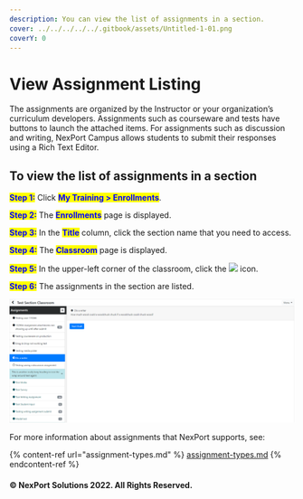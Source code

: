 ```yaml
---
description: You can view the list of assignments in a section.
cover: ../../../../../.gitbook/assets/Untitled-1-01.png
coverY: 0
---
```


# View Assignment Listing

The assignments are organized by the Instructor or your organization’s curriculum developers. Assignments such as courseware and tests have buttons to launch the attached items. For assignments such as discussion and writing, NexPort Campus allows students to submit their responses using a Rich Text Editor.

## **To view the list of assignments in a section**

<mark style="color:blue;">**Step 1:**</mark> Click <mark style="color:blue;">**My Training > Enrollments**</mark>.

<mark style="color:blue;">**Step 2:**</mark> The <mark style="color:blue;">**Enrollments**</mark> page is displayed.

<mark style="color:blue;">**Step 3:**</mark> In the <mark style="color:blue;">**Title**</mark> column, click the section name that you need to access.

<mark style="color:blue;">**Step 4:**</mark> The <mark style="color:blue;">**Classroom**</mark> page is displayed.

<mark style="color:blue;">**Step 5:**</mark> In the upper-left corner of the classroom, click the ![](../../../../../.gitbook/assets/Assignment\_listing.png) icon.

<mark style="color:blue;">**Step 6:**</mark> The assignments in the section are listed.

![](<../../../../../.gitbook/assets/Assignment Listing.PNG>)

For more information about assignments that NexPort supports, see:

{% content-ref url="assignment-types.md" %}
[assignment-types.md](assignment-types.md)
{% endcontent-ref %}

#### © NexPort Solutions 2022. All Rights Reserved.
